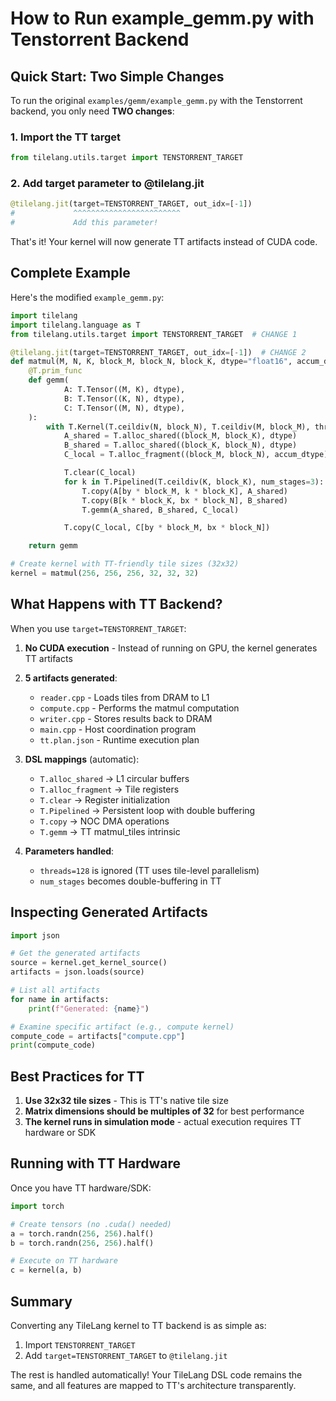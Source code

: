 # How to Run example_gemm.py with Tenstorrent Backend

## Quick Start: Two Simple Changes

To run the original `examples/gemm/example_gemm.py` with the Tenstorrent backend, you only need **TWO changes**:

### 1. Import the TT target
```python
from tilelang.utils.target import TENSTORRENT_TARGET
```

### 2. Add target parameter to @tilelang.jit
```python
@tilelang.jit(target=TENSTORRENT_TARGET, out_idx=[-1])
#             ^^^^^^^^^^^^^^^^^^^^^^^^
#             Add this parameter!
```

That's it! Your kernel will now generate TT artifacts instead of CUDA code.

## Complete Example

Here's the modified `example_gemm.py`:

```python
import tilelang
import tilelang.language as T
from tilelang.utils.target import TENSTORRENT_TARGET  # CHANGE 1

@tilelang.jit(target=TENSTORRENT_TARGET, out_idx=[-1])  # CHANGE 2
def matmul(M, N, K, block_M, block_N, block_K, dtype="float16", accum_dtype="float"):
    @T.prim_func
    def gemm(
            A: T.Tensor((M, K), dtype),
            B: T.Tensor((K, N), dtype),
            C: T.Tensor((M, N), dtype),
    ):
        with T.Kernel(T.ceildiv(N, block_N), T.ceildiv(M, block_M), threads=128) as (bx, by):
            A_shared = T.alloc_shared((block_M, block_K), dtype)
            B_shared = T.alloc_shared((block_K, block_N), dtype)
            C_local = T.alloc_fragment((block_M, block_N), accum_dtype)

            T.clear(C_local)
            for k in T.Pipelined(T.ceildiv(K, block_K), num_stages=3):
                T.copy(A[by * block_M, k * block_K], A_shared)
                T.copy(B[k * block_K, bx * block_N], B_shared)
                T.gemm(A_shared, B_shared, C_local)

            T.copy(C_local, C[by * block_M, bx * block_N])

    return gemm

# Create kernel with TT-friendly tile sizes (32x32)
kernel = matmul(256, 256, 256, 32, 32, 32)
```

## What Happens with TT Backend?

When you use `target=TENSTORRENT_TARGET`:

1. **No CUDA execution** - Instead of running on GPU, the kernel generates TT artifacts
2. **5 artifacts generated**:
   - `reader.cpp` - Loads tiles from DRAM to L1
   - `compute.cpp` - Performs the matmul computation
   - `writer.cpp` - Stores results back to DRAM
   - `main.cpp` - Host coordination program
   - `tt.plan.json` - Runtime execution plan

3. **DSL mappings** (automatic):
   - `T.alloc_shared` → L1 circular buffers
   - `T.alloc_fragment` → Tile registers
   - `T.clear` → Register initialization
   - `T.Pipelined` → Persistent loop with double buffering
   - `T.copy` → NOC DMA operations
   - `T.gemm` → TT matmul_tiles intrinsic

4. **Parameters handled**:
   - `threads=128` is ignored (TT uses tile-level parallelism)
   - `num_stages` becomes double-buffering in TT

## Inspecting Generated Artifacts

```python
import json

# Get the generated artifacts
source = kernel.get_kernel_source()
artifacts = json.loads(source)

# List all artifacts
for name in artifacts:
    print(f"Generated: {name}")

# Examine specific artifact (e.g., compute kernel)
compute_code = artifacts["compute.cpp"]
print(compute_code)
```

## Best Practices for TT

1. **Use 32x32 tile sizes** - This is TT's native tile size
2. **Matrix dimensions should be multiples of 32** for best performance
3. **The kernel runs in simulation mode** - actual execution requires TT hardware or SDK

## Running with TT Hardware

Once you have TT hardware/SDK:
```python
import torch

# Create tensors (no .cuda() needed)
a = torch.randn(256, 256).half()
b = torch.randn(256, 256).half()

# Execute on TT hardware
c = kernel(a, b)
```

## Summary

Converting any TileLang kernel to TT backend is as simple as:
1. Import `TENSTORRENT_TARGET`
2. Add `target=TENSTORRENT_TARGET` to `@tilelang.jit`

The rest is handled automatically! Your TileLang DSL code remains the same, and all features are mapped to TT's architecture transparently.